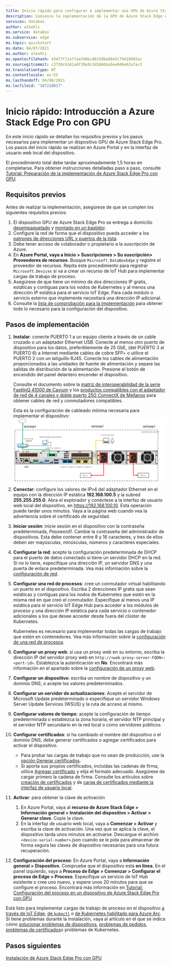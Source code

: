 ```yaml
---
title: Inicio rápido para configurar e implementar una GPU de Azure Stack Edge | Microsoft Docs
description: Comience la implementación de la GPU de Azure Stack Edge en cuanto reciba el dispositivo.
services: databox
author: alkohli
ms.service: databox
ms.subservice: edge
ms.topic: quickstart
ms.date: 04/07/2021
ms.author: alkohli
ms.openlocfilehash: 43477f11effaafb0bcd6158be6843c79d19092ac
ms.sourcegitcommit: c3739cb161a6f39a9c3d1666ba5ee946e62a7ac3
ms.translationtype: HT
ms.contentlocale: es-ES
ms.lasthandoff: 04/08/2021
ms.locfileid: "107210817"
---
```

# <a name="quickstart-get-started-with-azure-stack-edge-pro-with-gpu"></a>Inicio rápido: Introducción a Azure Stack Edge Pro con GPU 

En este inicio rápido se detallan los requisitos previos y los pasos necesarios para implementar un dispositivo GPU de Azure Stack Edge Pro. Los pasos del inicio rápido se realizan en Azure Portal y en la interfaz de usuario web local del dispositivo. 

El procedimiento total debe tardar aproximadamente 1,5 horas en completarse. Para obtener instrucciones detalladas paso a paso, consulte [Tutorial: Preparación de la implementación de Azure Stack Edge Pro con GPU](azure-stack-edge-gpu-deploy-prep.md#deployment-configuration-checklist). 


## <a name="prerequisites"></a>Requisitos previos

Antes de realizar la implementación, asegúrese de que se cumplen los siguientes requisitos previos:

1. El dispositivo GPU de Azure Stack Edge Pro se entrega a domicilio [desempaquetado](azure-stack-edge-gpu-deploy-install.md#unpack-the-device) y [montado en un bastidor](azure-stack-edge-gpu-deploy-install.md#rack-the-device). 
1. Configure la red de forma que el dispositivo pueda acceder a los [patrones de direcciones URL y puertos de la lista](azure-stack-edge-gpu-system-requirements.md#networking-port-requirements). 
1. Debe tener acceso de colaborador o propietario a la suscripción de Azure.
1. En **Azure Portal, vaya a Inicio > Suscripciones > Su suscripción> Proveedores de recursos**. Busque `Microsoft.DataBoxEdge` y registre el proveedor de recursos. Repita este procedimiento para registrar `Microsoft.Devices` si va a crear un recurso de IoT Hub para implementar cargas de trabajo de proceso.
1. Asegúrese de que tiene un mínimo de dos direcciones IP gratis, estáticas y contiguas para los nodos de Kubernetes y al menos una dirección IP estática para el servicio IoT Edge. Para cada módulo o servicio externo que implemente necesitará una dirección IP adicional.
1. Consulte la [lista de comprobación para la implementación](azure-stack-edge-gpu-deploy-checklist.md) para obtener todo lo necesario para la configuración del dispositivo. 


## <a name="deployment-steps"></a>Pasos de implementación

1. **Instalar**: conecte PUERTO 1 a un equipo cliente a través de un cable cruzado o un adaptador Ethernet USB. Conecte al menos otro puerto de dispositivo para los datos, preferiblemente de 25 GbE, (del PUERTO 3 al PUERTO 6) a Internet mediante cables de cobre SFP+ o utilice el PUERTO 2 con un latiguillo RJ45. Conecte los cables de alimentación proporcionados a las unidades de fuente de alimentación y separe las salidas de distribución de la alimentación. Presione el botón de encendido del panel delantero encender el dispositivo.  

    Consulte el documento sobre la [matriz de interoperabilidad de la serie FastlinQ 41000 de Cavium](https://www.marvell.com/documents/xalflardzafh32cfvi0z/) y los [productos compatibles con el adaptador de red de 4 canales y doble puerto 25G ConnectX de Mellanox](https://docs.mellanox.com/display/ConnectX4LxFirmwarev14271016/Firmware+Compatible+Products) para obtener cables de red y conmutadores compatibles.

    Esta es la configuración de cableado mínima necesaria para implementar el dispositivo:  ![Backplane de un dispositivo cableado](./media/azure-stack-edge-gpu-quickstart/backplane-min-cabling-1.png)

2. **Conectar**: configure los valores de IPv4 del adaptador Ethernet en el equipo con la dirección IP estática **192.168.100.5** y la subred **255.255.255.0**. Abra el explorador y conéctese a la interfaz de usuario web local del dispositivo, en https://192.168.100.10. Esta operación puede tardar unos minutos. Vaya a la página web cuando vea la advertencia sobre el certificado de seguridad.

3. **Iniciar sesión**: inicie sesión en el dispositivo con la contraseña predeterminada, *Password1*. Cambie la contraseña del administrador de dispositivos. Esta debe contener entre 8 y 16 caracteres, y tres de ellos deben ser mayúsculas, minúsculas, números y caracteres especiales.

4. **Configurar la red**: acepte la configuración predeterminada de DHCP para el puerto de datos conectado si tiene un servidor DHCP en la red. Si no lo tiene, especifique una dirección IP, un servidor DNS y una puerta de enlace predeterminada. Vea más información sobre la [configuración de red](azure-stack-edge-gpu-deploy-configure-network-compute-web-proxy.md#configure-network).

5. **Configurar una red de procesos**: cree un conmutador virtual habilitando un puerto en el dispositivo. Escriba 2 direcciones IP gratis que sean estáticas y contiguas para los nodos de Kubernetes que estén en la misma red en que creó el conmutador. Especifique al menos una IP estática para el servicio IoT Edge Hub para acceder a los módulos de proceso y una dirección IP estática para cada servicio o contenedor adicionales a los que desee acceder desde fuera del clúster de Kubernetes. 

    Kubernetes es necesario para implementar todas las cargas de trabajo que estén en contenedores. Vea más información sobre la [configuración de una red de procesos](azure-stack-edge-gpu-deploy-configure-network-compute-web-proxy.md#enable-compute-network).

6. **Configurar un proxy web**: si usa un proxy web en su entorno, escriba la dirección IP del servidor proxy web en `http://<web-proxy-server-FQDN>:<port-id>`. Establezca la autenticación en **No**. Encontrará más información en el apartado sobre la [configuración de un proxy web](azure-stack-edge-gpu-deploy-configure-network-compute-web-proxy.md#configure-web-proxy).

7. **Configurar un dispositivo**: escriba un nombre de dispositivo y un dominio DNS, o acepte los valores predeterminados. 

8. **Configurar un servidor de actualizaciones**: Acepte el servidor de Microsoft Update predeterminado o especifique un servidor Windows Server Update Services (WSUS) y la ruta de acceso al mismo. 

9. **Configurar valores de tiempo**: acepte la configuración de tiempo predeterminada o establezca la zona horaria, el servidor NTP principal y el servidor NTP secundario en la red local o como servidores públicos.

10. **Configurar certificados**: si ha cambiado el nombre del dispositivo o el dominio DNS, debe generar certificados o agregar certificados para activar el dispositivo. 

    - Para probar las cargas de trabajo que no sean de producción, use la [opción Generar certificados](azure-stack-edge-gpu-deploy-configure-certificates.md#generate-device-certificates). 
    - Si aporta sus propios certificados, incluidas las cadenas de firma, utilice [Agregar certificado](azure-stack-edge-gpu-deploy-configure-certificates.md#bring-your-own-certificates) y elija el formato adecuado. Asegúrese de cargar primero la cadena de firma. Consulte los artículos sobre [creación de certificados](azure-stack-edge-gpu-create-certificates-tool.md) y de [carga de certificados mediante la interfaz de usuario local](azure-stack-edge-gpu-deploy-configure-certificates.md#bring-your-own-certificates).

11. **Activar**: para obtener la clave de activación 

    1. En Azure Portal, vaya al **recurso de Azure Stack Edge > Información general > Instalación del dispositivo > Activar > Generar clave**. Copie la clave. 
    1. En la interfaz de usuario web local, vaya a **Comenzar > Activar** y escriba la clave de activación. Una vez que se aplica la clave, el dispositivo tarda unos minutos en activarse. Descargue el archivo `<device-serial-number>`.json cuando se le pida para almacenar de forma segura las claves de dispositivo necesarias para una futura recuperación. 

12. **Configuración del proceso**: En Azure Portal, vaya a **Información general > Dispositivo**. Compruebe que el dispositivo está **en línea**. En el panel izquierdo, vaya a **Proceso de Edge > Comenzar > Configurar el proceso de Edge > Proceso**. Especifique un servicio de IoT Hub existente o cree uno nuevo, y espere unos 20 minutos para que se configure el proceso. Encontrará más información en [Tutorial: Configuración del proceso en un dispositivo de Azure Stack Edge Pro con GPU](azure-stack-edge-gpu-deploy-configure-compute.md)

Está listo para implementar cargas de trabajo de proceso en el dispositivo [a través de IoT Edge](azure-stack-edge-gpu-deploy-sample-module-marketplace.md), [de `kubectl`](azure-stack-edge-gpu-create-kubernetes-cluster.md) o [de Kubernetes habilitado para Azure Arc](azure-stack-edge-gpu-deploy-arc-kubernetes-cluster.md). Si tiene problemas durante la instalación, vaya al artículo en el que se indica cómo [solucionar problemas de dispositivos](), [problemas de pedidos](azure-stack-edge-gpu-troubleshoot.md), [problemas de certificados](azure-stack-edge-gpu-certificate-troubleshooting.md)o problemas de Kubernetes. 

## <a name="next-steps"></a>Pasos siguientes

[Instalación de Azure Stack Edge Pro con GPU](./azure-stack-edge-gpu-deploy-install.md)




